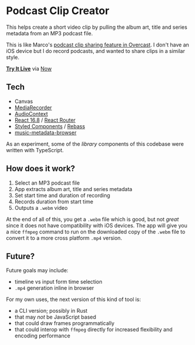 # Podcast Clip Creator

This helps create a short video clip by pulling the album art, title and series metadata from an MP3 podcast file.

This is like Marco's [podcast clip sharing feature in Overcast](https://marco.org/2019/04/27/overcast-clip-sharing). I don't have an iOS device but I do record podcasts, and wanted to share clips in a similar style.

[**Try It Live**](https://podcast-clip-creator.ryanmr.now.sh/) via [Now](https://zeit.co/)

## Tech

- Canvas
- [MediaRecorder](https://developer.mozilla.org/en-US/docs/Web/API/MediaRecorder)
- [AudioContext](https://developer.mozilla.org/en-US/docs/Web/API/AudioContext)
- [React 16.8](https://reactjs.org/blog/2019/02/06/react-v16.8.0.html) / [React Router](https://reacttraining.com/react-router/)
- [Styled Components](https://www.styled-components.com/) / [Rebass](https://rebassjs.org/)
- [music-metadata-browser](https://www.npmjs.com/package/music-metadata-browser)

As an experiment, some of the _library_ components of this codebase were written with TypeScript.

## How does it work?

1. Select an MP3 podcast file
2. App extracts album art, title and series metadata
3. Set start time and duration of recording
4. Records duration from start time
5. Outputs a `.webm` video

At the end of all of this, you get a `.webm` file which is good, but not _great_ since it does not have compatibility with iOS devices. The app will give you a nice `ffmpeg` command to run on the downloaded copy of the `.webm` file to convert it to a more cross platform `.mp4` version.

## Future?

Future goals may include:

* timeline vs input form time selection
* `.mp4` generation inline in browser

For my own uses, the next version of this kind of tool is:

* a CLI version; possibly in Rust
* that may _not_ be JavaScript based
* that could draw frames programmatically
* that could interop with `ffmpeg` directly for increased flexibility and encoding performance